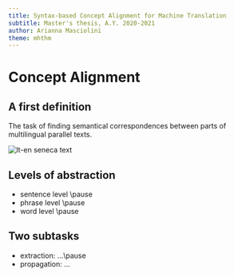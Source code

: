 ```yaml
---
title: Syntax-based Concept Alignment for Machine Translation
subtitle: Master's thesis, A.Y. 2020-2021
author: Arianna Masciolini
theme: mhthm
---
```


# Concept Alignment

## A first definition
The task of finding semantical correspondences between parts of multilingual parallel texts.

![lt-en seneca text]()

## Levels of abstraction

- sentence level \pause
- phrase level \pause
- word level \pause

## Two subtasks

- extraction: ...\pause
- propagation: ...